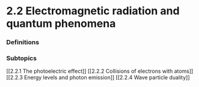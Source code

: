 # 2.2 Electromagnetic radiation and quantum phenomena

### Definitions


### Subtopics
[[2.2.1 The photoelectric effect]]
[[2.2.2 Collisions of electrons with atoms]]
[[2.2.3 Energy levels and photon emission]]
[[2.2.4 Wave particle duality]]